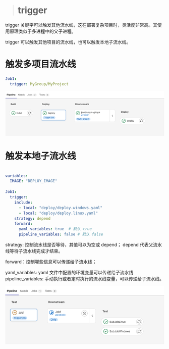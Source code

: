 > # trigger

trigger 关键字可以触发其他流水线，这在部署复杂项目时，灵活度非常高。其使用原理类似于多进程中的父子进程。

trigger 可以触发其他项目的流水线，也可以触发本地子流水线。


# 触发多项目流水线
```yaml
Job1:
  trigger: MyGroup/MyProject
```

![](./images/trigger-project.png)


# 触发本地子流水线

```yaml

variables:
  IMAGE: "DEPLOY_IMAGE"

Job1:
  trigger:
    include:
      - local: "deploy/deploy.windows.yaml"
      - local: "deploy/deploy.linux.yaml"
    strategy: depend
    forward:
      yaml_variables: true  # 默认 true
      pipeline_variables: false # 默认 false
```

strategy: 控制流水线是否等待，其值可以为空或 depend； depend 代表父流水线等待子流水线完成才结束。

forward：控制哪些信息可以传递给子流水线；

yaml_variables: yaml 文件中配置的环境变量可以传递给子流水线
pipeline_variables: 手动执行或者定时执行的流水线变量，可以传递给子流水线。

![](./images/trigger-subpipeline.png)